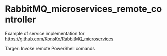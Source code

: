 # RabbitMQ_microservices_remote_controller

Example of service implementation for https://github.com/KonsKo/RabbitMQ_microservices

Targer: Invoke remote PowerShell comands 
